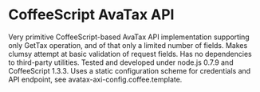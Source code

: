 # CoffeeScript AvaTax API
Very primitive CoffeeScript-based AvaTax API implementation supporting only GetTax operation, and of that only a limited number of fields. Makes clumsy attempt at basic validation of request fields. Has no dependencies to third-party utilities. Tested and developed under node.js 0.7.9 and CoffeeScript 1.3.3. Uses a static configuration scheme for credentials and API endpoint, see avatax-axi-config.coffee.template.
